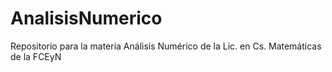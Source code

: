 # AnalisisNumerico
Repositorio para la materia Análisis Numérico de la Lic. en Cs. Matemáticas de la FCEyN
